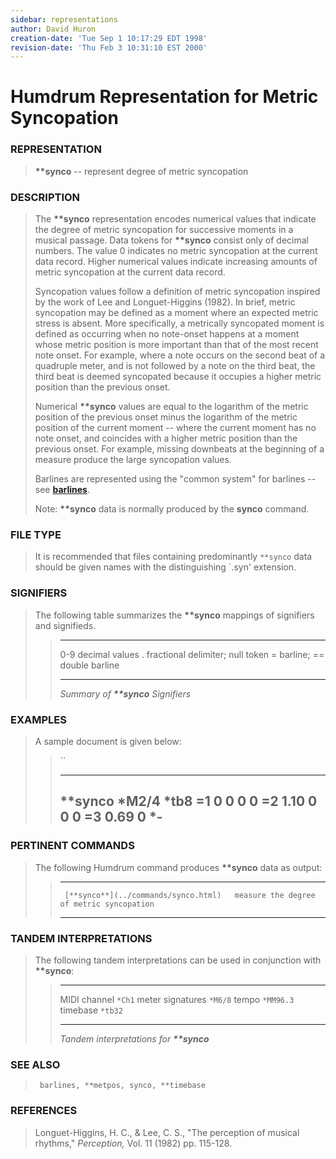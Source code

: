```yaml
---
sidebar: representations
author: David Huron
creation-date: 'Tue Sep 1 10:17:29 EDT 1998'
revision-date: 'Thu Feb 3 10:31:10 EST 2000'
---
```



Humdrum Representation for Metric Syncopation
=============================================

### REPRESENTATION

> **\*\*synco** \-- represent degree of metric syncopation

### DESCRIPTION

> The **\*\*synco** representation encodes numerical values that
> indicate the degree of metric syncopation for successive moments in a
> musical passage. Data tokens for **\*\*synco** consist only of decimal
> numbers. The value 0 indicates no metric syncopation at the current
> data record. Higher numerical values indicate increasing amounts of
> metric syncopation at the current data record.
>
> Syncopation values follow a definition of metric syncopation inspired
> by the work of Lee and Longuet-Higgins (1982). In brief, metric
> syncopation may be defined as a moment where an expected metric stress
> is absent. More specifically, a metrically syncopated moment is
> defined as occurring when no note-onset happens at a moment whose
> metric position is more important than that of the most recent note
> onset. For example, where a note occurs on the second beat of a
> quadruple meter, and is not followed by a note on the third beat, the
> third beat is deemed syncopated because it occupies a higher metric
> position than the previous onset.
>
> Numerical **\*\*synco** values are equal to the logarithm of the
> metric position of the previous onset minus the logarithm of the
> metric position of the current moment \-- where the current moment has
> no note onset, and coincides with a higher metric position than the
> previous onset. For example, missing downbeats at the beginning of a
> measure produce the large syncopation values.
>
> Barlines are represented using the \"common system\" for barlines \--
> see [**barlines**](barlines.rep.html).
>
> Note: **\*\*synco** data is normally produced by the **synco**
> command.

### FILE TYPE

> It is recommended that files containing predominantly `**synco` data
> should be given names with the distinguishing \`.syn\' extension.

### SIGNIFIERS

> The following table summarizes the **\*\*synco** mappings of
> signifiers and signifieds.
>
> >   ----- ----------------------------------
> >   0-9   decimal values
> >   .     fractional delimiter; null token
> >   =     barline; == double barline
> >   ----- ----------------------------------
> >
> > *Summary of **\*\*synco** Signifiers*

### EXAMPLES

> A sample document is given below:
>
> > ``
> >
> >   -----------
> >   \*\*synco
> >   \*M2/4
> >   \*tb8
> >   =1
> >   0
> >   0
> >   0
> >   0
> >   =2
> >   1.10
> >   0
> >   0
> >   0
> >   =3
> >   0.69
> >   0
> >   \*-
> >   -----------
> >
### PERTINENT COMMANDS

> The following Humdrum command produces **\*\*synco** data as output:
>
> >   -- ------------------------------------- ------------------------------------------
> >      [**synco**](../commands/synco.html)   measure the degree of metric syncopation
> >   -- ------------------------------------- ------------------------------------------
> >
### TANDEM INTERPRETATIONS

> The following tandem interpretations can be used in conjunction with
> **\*\*synco**:
>
> >   ------------------ -----------
> >   MIDI channel       `*Ch1`
> >   meter signatures   `*M6/8`
> >   tempo              `*MM96.3`
> >   timebase           `*tb32`
> >   ------------------ -----------
> >
> > *Tandem interpretations for **\*\*synco***

### SEE ALSO

> ` barlines, **metpos, synco, **timebase`

### REFERENCES

> Longuet-Higgins, H. C., & Lee, C. S., \"The perception of musical
> rhythms,\" *Perception,* Vol. 11 (1982) pp. 115-128.

